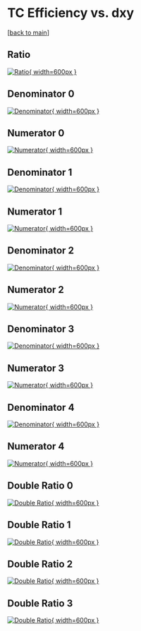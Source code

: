 # TC Efficiency vs. dxy

[[back to main](./)]



## Ratio

[![Ratio](../mtv/var/TC_base_211_1_eff_dxy.png){ width=600px }](../mtv/var/TC_base_211_1_eff_dxy.pdf)

## Denominator 0

[![Denominator](../mtv/den/TC_base_211_1_eff_dxy_den0.png){ width=600px }](../mtv/den/TC_base_211_1_eff_dxy_den0.pdf)

## Numerator 0

[![Numerator](../mtv/num/TC_base_211_1_eff_dxy_num0.png){ width=600px }](../mtv/num/TC_base_211_1_eff_dxy_num0.pdf)

## Denominator 1

[![Denominator](../mtv/den/TC_base_211_1_eff_dxy_den1.png){ width=600px }](../mtv/den/TC_base_211_1_eff_dxy_den1.pdf)

## Numerator 1

[![Numerator](../mtv/num/TC_base_211_1_eff_dxy_num1.png){ width=600px }](../mtv/num/TC_base_211_1_eff_dxy_num1.pdf)

## Denominator 2

[![Denominator](../mtv/den/TC_base_211_1_eff_dxy_den2.png){ width=600px }](../mtv/den/TC_base_211_1_eff_dxy_den2.pdf)

## Numerator 2

[![Numerator](../mtv/num/TC_base_211_1_eff_dxy_num2.png){ width=600px }](../mtv/num/TC_base_211_1_eff_dxy_num2.pdf)

## Denominator 3

[![Denominator](../mtv/den/TC_base_211_1_eff_dxy_den3.png){ width=600px }](../mtv/den/TC_base_211_1_eff_dxy_den3.pdf)

## Numerator 3

[![Numerator](../mtv/num/TC_base_211_1_eff_dxy_num3.png){ width=600px }](../mtv/num/TC_base_211_1_eff_dxy_num3.pdf)

## Denominator 4

[![Denominator](../mtv/den/TC_base_211_1_eff_dxy_den4.png){ width=600px }](../mtv/den/TC_base_211_1_eff_dxy_den4.pdf)

## Numerator 4

[![Numerator](../mtv/num/TC_base_211_1_eff_dxy_num4.png){ width=600px }](../mtv/num/TC_base_211_1_eff_dxy_num4.pdf)

## Double Ratio 0

[![Double Ratio](../mtv/ratio/TC_base_211_1_eff_dxy_ratio0.png){ width=600px }](../mtv/ratio/TC_base_211_1_eff_dxy_ratio0.pdf)

## Double Ratio 1

[![Double Ratio](../mtv/ratio/TC_base_211_1_eff_dxy_ratio1.png){ width=600px }](../mtv/ratio/TC_base_211_1_eff_dxy_ratio1.pdf)

## Double Ratio 2

[![Double Ratio](../mtv/ratio/TC_base_211_1_eff_dxy_ratio2.png){ width=600px }](../mtv/ratio/TC_base_211_1_eff_dxy_ratio2.pdf)

## Double Ratio 3

[![Double Ratio](../mtv/ratio/TC_base_211_1_eff_dxy_ratio3.png){ width=600px }](../mtv/ratio/TC_base_211_1_eff_dxy_ratio3.pdf)

